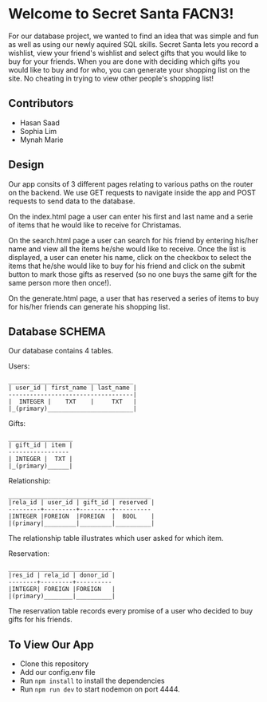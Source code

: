 # Welcome to Secret Santa FACN3!

For our database project, we wanted to find an idea that was simple and fun as well as using our newly aquired SQL skills.
Secret Santa lets you record a wishlist, view your friend's wishlist and select gifts that you would like to buy for your friends. When you are done with deciding which gifts you would like to buy and for who, you can generate your shopping list on the site. No cheating in trying to view other people's shopping list!

## Contributors

* Hasan Saad
* Sophia Lim
* Mynah Marie

## Design

Our app consits of 3 different pages relating to various paths on the router on the backend. We use GET requests to navigate inside the app and POST requests to send data to the database. 

On the index.html page a user can enter his first and last name and a serie of items that he would like to receive for Christamas.

On the search.html page a user can search for his friend by entering his/her name and view all the items he/she would like to receive. Once the list is displayed, a user can eneter his name, click on the checkbox to select the items that he/she would like to buy for his friend and click on the submit button to mark those gifts as reserved (so no one buys the same gift for the same person more then once!).

On the generate.html page, a user that has reserved a series of items to buy for his/her friends can generate his shopping list.

## Database SCHEMA

Our database contains 4 tables.

Users:
```
___________________________________
| user_id | first_name | last_name |
-----------------------------------|
|  INTEGER |    TXT    |     TXT   |
|_(primary)________________________|
```
Gifts:
```
__________________
| gift_id | item |
-----------------
| INTEGER |  TXT |
|_(primary)______|
```
Relationship:
```
________________________________________
|rela_id | user_id | gift_id | reserved |
---------+---------+---------+----------
|INTEGER |FOREIGN  |FOREIGN  |  BOOL    |
|(primary|_________|_________|__________|
```
The relationship table illustrates which user asked for which item.

Reservation:
```
_____________________________
|res_id | rela_id | donor_id |
--------+---------+----------
|INTEGER| FOREIGN |FOREIGN   |
|(primary)________|__________|
```
The reservation table records every promise of a user who decided to buy gifts for his friends.

## To View Our App

* Clone this repository
* Add our config.env file
* Run ```npm install``` to install the dependencies
* Run ```npm run dev``` to start nodemon on port 4444.



